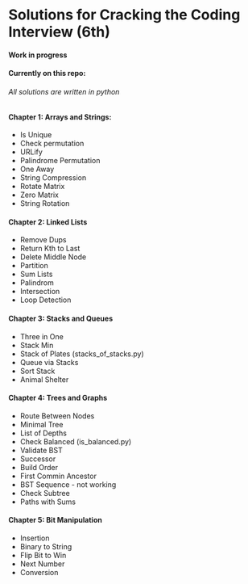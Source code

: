 # Solutions for Cracking the Coding Interview (6th)
#### Work in progress
#### Currently on this repo:
###### All solutions are written in python

#### Chapter 1: Arrays and Strings:
- Is Unique
- Check permutation
- URLify
- Palindrome Permutation
- One Away
- String Compression
- Rotate Matrix
- Zero Matrix
- String Rotation

#### Chapter 2: Linked Lists
- Remove Dups
- Return Kth to Last
- Delete Middle Node
- Partition
- Sum Lists
- Palindrom
- Intersection
- Loop Detection

#### Chapter 3: Stacks and Queues
- Three in One
- Stack Min
- Stack of Plates (stacks_of_stacks.py)
- Queue via Stacks
- Sort Stack
- Animal Shelter

#### Chapter 4: Trees and Graphs
- Route Between Nodes
- Minimal Tree
- List of Depths
- Check Balanced (is_balanced.py)
- Validate BST
- Successor
- Build Order
- First Commin Ancestor
- BST Sequence - not working
- Check Subtree
- Paths with Sums

#### Chapter 5: Bit Manipulation
- Insertion
- Binary to String
- Flip Bit to Win
- Next Number
- Conversion
